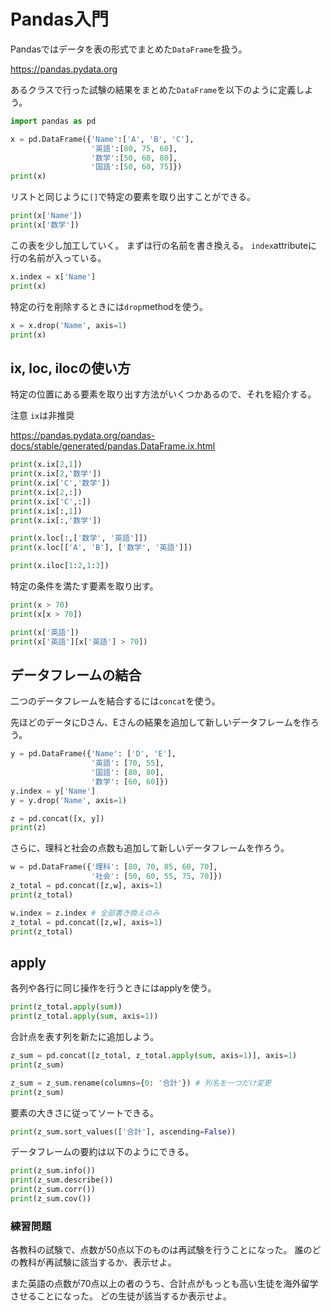 # Pandas入門
Pandasではデータを表の形式でまとめた`DataFrame`を扱う。

https://pandas.pydata.org

あるクラスで行った試験の結果をまとめた`DataFrame`を以下のように定義しよう。
```python
import pandas as pd

x = pd.DataFrame({'Name':['A', 'B', 'C'],
                  '英語':[80, 75, 60],
                  '数学':[50, 60, 80],
                  '国語':[50, 60, 75]})
print(x)

```
リストと同じように`[]`で特定の要素を取り出すことができる。
```python
print(x['Name'])
print(x['数学'])
```

この表を少し加工していく。
まずは行の名前を書き換える。
`index`attributeに行の名前が入っている。
```python
x.index = x['Name']
print(x)
```

特定の行を削除するときには`drop`methodを使う。
```python
x = x.drop('Name', axis=1)
print(x)
```

## ix, loc, ilocの使い方
特定の位置にある要素を取り出す方法がいくつかあるので、それを紹介する。

注意
`ix`は非推奨

https://pandas.pydata.org/pandas-docs/stable/generated/pandas.DataFrame.ix.html

```python
print(x.ix[2,1])
print(x.ix[2,'数学'])
print(x.ix['C','数学'])
print(x.ix[2,:])
print(x.ix['C',:])
print(x.ix[:,1])
print(x.ix[:,'数学'])
```

```python
print(x.loc[:,['数学', '英語']])
print(x.loc[['A', 'B'], ['数学', '英語']])
```

```python
print(x.iloc[1:2,1:3])
```

特定の条件を満たす要素を取り出す。
```python
print(x > 70)
print(x[x > 70])
```

```python
print(x['英語'])
print(x['英語'][x['英語'] > 70])
```

## データフレームの結合
二つのデータフレームを結合するには`concat`を使う。

先ほどのデータにDさん、Eさんの結果を追加して新しいデータフレームを作ろう。
```python
y = pd.DataFrame({'Name': ['D', 'E'],
                  '英語': [70, 55],
                  '国語': [80, 80],
                  '数学': [60, 60]})
y.index = y['Name']
y = y.drop('Name', axis=1)
```
```python
z = pd.concat([x, y])
print(z)
```

さらに、理科と社会の点数も追加して新しいデータフレームを作ろう。
```python
w = pd.DataFrame({'理科': [80, 70, 85, 60, 70],
                  '社会': [50, 60, 55, 75, 70]})
z_total = pd.concat([z,w], axis=1)
print(z_total)

w.index = z.index # 全部書き換えのみ
z_total = pd.concat([z,w], axis=1)
print(z_total)
```

## apply
各列や各行に同じ操作を行うときにはapplyを使う。

```python
print(z_total.apply(sum))
print(z_total.apply(sum, axis=1))
```

合計点を表す列を新たに追加しよう。

```python
z_sum = pd.concat([z_total, z_total.apply(sum, axis=1)], axis=1)
print(z_sum)

z_sum = z_sum.rename(columns={0: '合計'}) # 列名を一つだけ変更
print(z_sum)
```

要素の大きさに従ってソートできる。
```python
print(z_sum.sort_values(['合計'], ascending=False))
```

データフレームの要約は以下のようにできる。

```python
print(z_sum.info())
print(z_sum.describe())
print(z_sum.corr())
print(z_sum.cov())
```


### 練習問題
各教科の試験で、点数が50点以下のものは再試験を行うことになった。
誰のどの教科が再試験に該当するか、表示せよ。

また英語の点数が70点以上の者のうち、合計点がもっとも高い生徒を海外留学させることになった。
どの生徒が該当するか表示せよ。